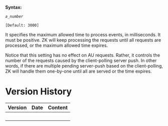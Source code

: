 **Syntax:**

<max-process-time>*`a_number`*</max-process-time>

`[Default: 3000]`

It specifies the maximum allowed time to process events, in
milliseconds. It must be positive. ZK will keep processing the requests
until all requests are processed, or the maximum allowed time expires.

Notice that this setting has no effect on AU requests. Rather, it
controls the number of the requests caused by the client-polling server
push. In other words, if there are multiple pending server-push based on
the client-polling, ZK will handle them one-by-one until all are served
or the time expires.

# Version History

| Version | Date | Content |
|---------|------|---------|
|         |      |         |
